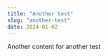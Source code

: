 ```yaml
---
title: "Another test"
slug: "another-test"
date: 2024-01-02
---
```


Another content for another test
